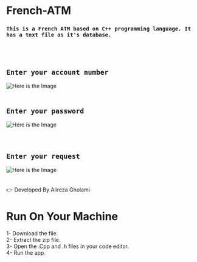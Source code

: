 # French-ATM
### `This is a French ATM based on C++ programming language. It has a text file as it's database.`
<br><br>
## `Enter your account number`
![Here is the Image](https://i.imgur.com/aFLAntO.png) 
<br><br>
## `Enter your password`
![Here is the Image](https://i.imgur.com/iOEMW1N.png) \
<br><br>
## `Enter your request`
![Here is the Image](https://i.imgur.com/vJfIkWa.png) \
<br><br>
👉 Developed By Alireza Gholami

# Run On Your Machine
1- Download the file.\
2- Extract the zip file.\
3- Open the .Cpp and .h files in your code editor.\
4- Run the app.




